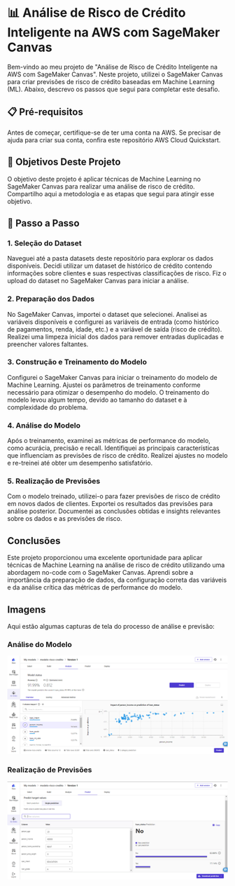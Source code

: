 # 📊 Análise de Risco de Crédito Inteligente na AWS com SageMaker Canvas
Bem-vindo ao meu projeto de "Análise de Risco de Crédito Inteligente na AWS com SageMaker Canvas". Neste projeto, utilizei o SageMaker Canvas para criar previsões de risco de crédito baseadas em Machine Learning (ML). Abaixo, descrevo os passos que segui para completar este desafio.

## 📋 Pré-requisitos
Antes de começar, certifique-se de ter uma conta na AWS. Se precisar de ajuda para criar sua conta, confira este repositório AWS Cloud Quickstart.

## 🎯 Objetivos Deste Projeto
O objetivo deste projeto é aplicar técnicas de Machine Learning no SageMaker Canvas para realizar uma análise de risco de crédito. Compartilho aqui a metodologia e as etapas que segui para atingir esse objetivo.

## 🚀 Passo a Passo
### 1. Seleção do Dataset
Naveguei até a pasta datasets deste repositório para explorar os dados disponíveis.
Decidi utilizar um dataset de histórico de crédito contendo informações sobre clientes e suas respectivas classificações de risco.
Fiz o upload do dataset no SageMaker Canvas para iniciar a análise.

### 2. Preparação dos Dados
No SageMaker Canvas, importei o dataset que selecionei.
Analisei as variáveis disponíveis e configurei as variáveis de entrada (como histórico de pagamentos, renda, idade, etc.) e a variável de saída (risco de crédito).
Realizei uma limpeza inicial dos dados para remover entradas duplicadas e preencher valores faltantes.

### 3. Construção e Treinamento do Modelo
Configurei o SageMaker Canvas para iniciar o treinamento do modelo de Machine Learning.
Ajustei os parâmetros de treinamento conforme necessário para otimizar o desempenho do modelo.
O treinamento do modelo levou algum tempo, devido ao tamanho do dataset e à complexidade do problema.

### 4. Análise do Modelo
Após o treinamento, examinei as métricas de performance do modelo, como acurácia, precisão e recall.
Identifiquei as principais características que influenciam as previsões de risco de crédito.
Realizei ajustes no modelo e re-treinei até obter um desempenho satisfatório.

### 5. Realização de Previsões
Com o modelo treinado, utilizei-o para fazer previsões de risco de crédito em novos dados de clientes.
Exportei os resultados das previsões para análise posterior.
Documentei as conclusões obtidas e insights relevantes sobre os dados e as previsões de risco.

## Conclusões
Este projeto proporcionou uma excelente oportunidade para aplicar técnicas de Machine Learning na análise de risco de crédito utilizando uma abordagem no-code com o SageMaker Canvas. Aprendi sobre a importância da preparação de dados, da configuração correta das variáveis e da análise crítica das métricas de performance do modelo.

## Imagens

Aqui estão algumas capturas de tela do processo de análise e previsão:

### Análise do Modelo
![Análise do Modelo](imgs/analyze.png)

### Realização de Previsões
![Realização de Previsões](imgs/predict.png)
